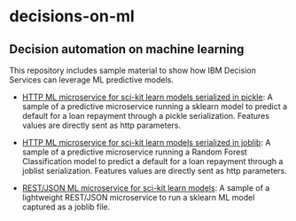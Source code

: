 # decisions-on-ml

## Decision automation on machine learning

This repository includes sample material to show how IBM Decision Services can leverage ML predictive models.

- [HTTP ML microservice for sci-kit learn models serialized in pickle](docker-python-flask-sklearn-pickle/README.md): A sample of a predictive microservice running a sklearn model to predict a default for a loan repayment through a pickle serialization. Features values are directly sent as http parameters.

- [HTTP ML microservice for sci-kit learn models serialized in joblib](docker-python-flask-sklearn-joblist/README.md): A sample of a predictive microservice running a Random Forest Classification model to predict a default for a loan repayment through a joblist serialization. Features values are directly sent as http parameters.

- [REST/JSON ML microservice for sci-kit learn models](docker-python-flask-sklearn-joblist-json/README.md): A sample of a lightweight REST/JSON microservice to run a sklearn ML model captured as a joblib file.


